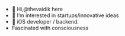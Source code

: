 - 👋 Hi,@thevaidik here 
- 👀 I’m interested in startups/innovative ideas
- 🌱 iOS developer / backend. 
- Fascinated with consciousness 


<!---
thevaidik/thevaidik is a ✨ special ✨ repository because its `README.md` (this file) appears on your GitHub profile.
You can click the Preview link to take a look at your changes. this is comment
--->
